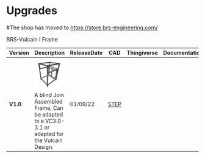 # Upgrades

#The shop has moved to https://store.brs-engineering.com/

BRS-Vulcain I Frame

Version|Description|ReleaseDate|CAD|Thingiverse|Documentation|License|Order
-------------|-----------|-----------|-----------|------------|------------|-----------|-----------
**V1.0**|![alt text](/image/frame1.PNG)<br> A blind Join Assembled Frame, Can be adapted to a VC3.0-3.1 or adapted for the Vulcain Design.|01/09/22|[STEP](https://github.com/FlorentBroise/BRS-Printers-Mod/tree/main/cad/frame1.zip)|||![alt text](/image/license.png) 
